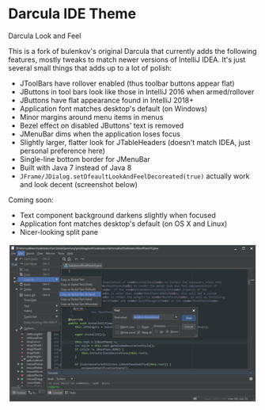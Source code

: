 Darcula IDE Theme
=================

Darcula Look and Feel

This is a fork of bulenkov's original Darcula that currently adds the following features, mostly
tweaks to match newer versions of IntelliJ IDEA.  It's just several small things that adds up to
a lot of polish:

* JToolBars have rollover enabled (thus toolbar buttons appear flat)
* JButtons in tool bars look like those in IntelliJ 2016 when armed/rollover
* JButtons have flat appearance found in IntelliJ 2018+
* Application font matches desktop's default (on Windows)
* Minor margins around menu items in menus
* Bezel effect on disabled JButtons' text is removed
* JMenuBar dims when the application loses focus
* Slightly larger, flatter look for JTableHeaders (doesn't match IDEA, just personal preference here)
* Single-line bottom border for JMenuBar
* Built with Java 7 instead of Java 8
* `JFrame/JDialog.setDfeaultLookAndFeelDecoreated(true)` actually work and look decent (screenshot below)

Coming soon:

* Text component background darkens slightly when focused
* Application font matches desktop's default (on OS X and Linux)
* Nicer-looking split pane


![Screenshot](./images/darcula-window-decorations.png)
